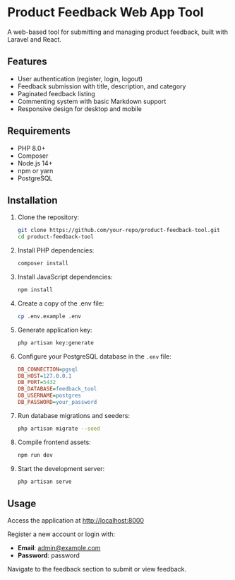 # Product Feedback Web App Tool

A web-based tool for submitting and managing product feedback, built with Laravel and React.

## Features

- User authentication (register, login, logout)
- Feedback submission with title, description, and category
- Paginated feedback listing
- Commenting system with basic Markdown support
- Responsive design for desktop and mobile

## Requirements

- PHP 8.0+
- Composer
- Node.js 14+
- npm or yarn
- PostgreSQL

## Installation

1. Clone the repository:
   ```bash
   git clone https://github.com/your-repo/product-feedback-tool.git
   cd product-feedback-tool
   ```

2. Install PHP dependencies:
   ```bash
   composer install
   ```

3. Install JavaScript dependencies:
   ```bash
   npm install
   ```

4. Create a copy of the .env file:
   ```bash
   cp .env.example .env
   ```

5. Generate application key:
   ```bash
   php artisan key:generate
   ```

6. Configure your PostgreSQL database in the `.env` file:
   ```ini
   DB_CONNECTION=pgsql
   DB_HOST=127.0.0.1
   DB_PORT=5432
   DB_DATABASE=feedback_tool
   DB_USERNAME=postgres
   DB_PASSWORD=your_password
   ```

7. Run database migrations and seeders:
   ```bash
   php artisan migrate --seed
   ```

8. Compile frontend assets:
   ```bash
   npm run dev
   ```

9. Start the development server:
   ```bash
   php artisan serve
   ```

## Usage

Access the application at [http://localhost:8000](http://localhost:8000)

Register a new account or login with:

- **Email**: admin@example.com  
- **Password**: password  

Navigate to the feedback section to submit or view feedback.
